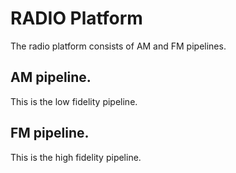 # RADIO Platform

The radio platform consists of AM and FM pipelines. 


## AM pipeline. 
This is the low fidelity pipeline. 


## FM pipeline. 
This is the high fidelity pipeline. 



